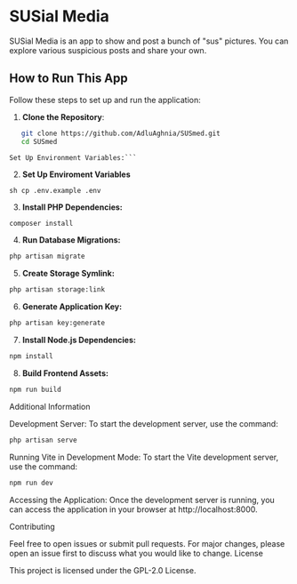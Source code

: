 # SUSial Media

SUSial Media is an app to show and post a bunch of "sus" pictures. You can explore various suspicious posts and share your own.

## How to Run This App

Follow these steps to set up and run the application:

1. **Clone the Repository**:
```sh
   git clone https://github.com/AdluAghnia/SUSmed.git
   cd SUSmed
```
    Set Up Environment Variables:```

2. **Set Up Enviroment Variables**
```
sh cp .env.example .env
```

3. **Install PHP Dependencies:**
```sh
composer install
```

4. **Run Database Migrations:**
```sh
php artisan migrate
```

5. **Create Storage Symlink:**

```sh
php artisan storage:link
```

6. **Generate Application Key:**

```sh
php artisan key:generate
```

7. **Install Node.js Dependencies:**
```sh
npm install
```

8. **Build Frontend Assets:**

```sh
npm run build
```
Additional Information

Development Server: To start the development server, use the command:
```sh
php artisan serve
```
Running Vite in Development Mode: To start the Vite development server, use the command:
```sh
npm run dev
```
Accessing the Application: Once the development server is running, you can access the application in your browser at http://localhost:8000.

Contributing

Feel free to open issues or submit pull requests. For major changes, please open an issue first to discuss what you would like to change.
License

This project is licensed under the GPL-2.0 License.
